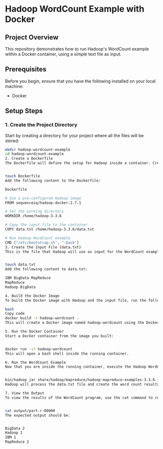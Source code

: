 # Hadoop WordCount Example with Docker

## Project Overview
This repository demonstrates how to run Hadoop's WordCount example within a Docker container, using a simple text file as input.

## Prerequisites
Before you begin, ensure that you have the following installed on your local machine:
- Docker

## Setup Steps

### 1. Create the Project Directory
Start by creating a directory for your project where all the files will be stored:
```bash
mkdir hadoop-wordcount-example
cd hadoop-wordcount-example
2. Create a Dockerfile
The Dockerfile will define the setup for Hadoop inside a container. Create the file:


touch Dockerfile
Add the following content to the Dockerfile:

Dockerfile

# Use a pre-configured Hadoop image
FROM sequenceiq/hadoop-docker:2.7.1

# Set the working directory
WORKDIR /home/hadoop-3.3.6

# Copy the input file to the container
COPY data.txt /home/hadoop-3.3.6/data.txt

# Run Hadoop WordCount example
CMD ["/etc/bootstrap.sh", "-bash"]
3. Create the Input File (data.txt)
This is the file that Hadoop will use as input for the WordCount example. Create it with the following command:


touch data.txt
Add the following content to data.txt:

IBM BigData MapReduce
MapReduce
Hadoop BigData

4. Build the Docker Image
To build the Docker image with Hadoop and the input file, run the following command in your terminal:

bash
Copy code
docker build -t hadoop-wordcount .
This will create a Docker image named hadoop-wordcount using the Dockerfile.

5. Run the Docker Container
Start a Docker container from the image you built:


docker run -it hadoop-wordcount
This will open a bash shell inside the running container.

6. Run the WordCount Example
Now that you are inside the running container, execute the Hadoop WordCount example using the following command:


bin/hadoop jar share/hadoop/mapreduce/hadoop-mapreduce-examples-3.3.6.jar wordcount data.txt output
Hadoop will process the data.txt file and create the word count results in the output directory.

7. View the Output
To view the results of the WordCount program, use the cat command to read the output file:


cat output/part-r-00000
The expected output should be:


BigData 2
Hadoop 1
IBM 1
MapReduce 2
